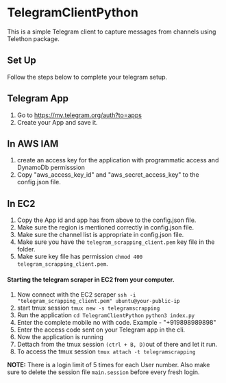 # TelegramClientPython
This is a simple Telegram client to capture messages from channels using Telethon package.

##  Set Up
Follow the steps below to complete your telegram setup.

## Telegram App
1. Go to  https://my.telegram.org/auth?to=apps
2. Create your App and save it.


## In AWS IAM
1. create an access key for the application with programmatic access and DynamoDb permisssion
2. Copy "aws_access_key_id" and "aws_secret_access_key" to the config.json file.

## In EC2
1. Copy the App id and app has from above to the config.json file.
2. Make sure the region is mentioned correctly in config.json file.
3. Make sure the channel list is appropriate in config.json file.
4. Make sure you have the `telegram_scrapping_client.pem` key file in the folder.
5. Make sure key file has permission `chmod 400 telegram_scrapping_client.pem`.


#### Starting the telegram scraper in EC2 from your computer.
1. Now connect with the EC2 scraper 
	`ssh -i "telegram_scrapping_client.pem" ubuntu@your-public-ip`
2. start tmux session `tmux new -s telegramscrapping`
3. Run the application
	`cd TelegramClientPython`
	`python3 index.py`
4. Enter the complete mobile no with code. Example - "+919898989898"
5. Enter the access code sent on your Telegram app in the cli.
6. Now the application is running
7. Dettach from the tmux session `(ctrl + B, D)`out of there and let it run.
8. To access the tmux session `tmux attach -t telegramscrapping`


**NOTE:** There is a login limit of 5 times for each User number.
Also make sure to delete the session file `main.session` before every fresh login.
